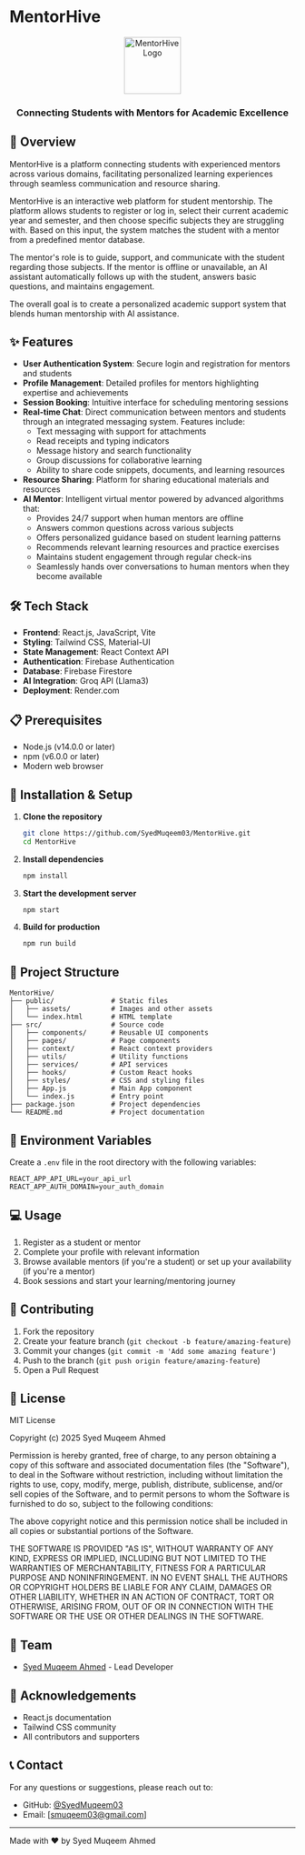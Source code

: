 # MentorHive

<div align="center">
  <img src="public/mentoring-icon.svg" alt="MentorHive Logo" width="100" height="100">
  <h3>Connecting Students with Mentors for Academic Excellence</h3>
</div>

## 🚀 Overview

MentorHive is a platform connecting students with experienced mentors across various domains, facilitating personalized learning experiences through seamless communication and resource sharing.

MentorHive is an interactive web platform for student mentorship. The platform allows students to register or log in, select their current academic year and semester, and then choose specific subjects they are struggling with. Based on this input, the system matches the student with a mentor from a predefined mentor database.

The mentor's role is to guide, support, and communicate with the student regarding those subjects. If the mentor is offline or unavailable, an AI assistant automatically follows up with the student, answers basic questions, and maintains engagement.

The overall goal is to create a personalized academic support system that blends human mentorship with AI assistance.

## ✨ Features

- **User Authentication System**: Secure login and registration for mentors and students
- **Profile Management**: Detailed profiles for mentors highlighting expertise and achievements
- **Session Booking**: Intuitive interface for scheduling mentoring sessions
- **Real-time Chat**: Direct communication between mentors and students through an integrated messaging system. Features include:
  - Text messaging with support for attachments
  - Read receipts and typing indicators
  - Message history and search functionality
  - Group discussions for collaborative learning
  - Ability to share code snippets, documents, and learning resources
- **Resource Sharing**: Platform for sharing educational materials and resources
- **AI Mentor**: Intelligent virtual mentor powered by advanced algorithms that:
  - Provides 24/7 support when human mentors are offline
  - Answers common questions across various subjects
  - Offers personalized guidance based on student learning patterns
  - Recommends relevant learning resources and practice exercises
  - Maintains student engagement through regular check-ins
  - Seamlessly hands over conversations to human mentors when they become available

## 🛠️ Tech Stack

- **Frontend**: React.js, JavaScript, Vite
- **Styling**: Tailwind CSS, Material-UI
- **State Management**: React Context API
- **Authentication**: Firebase Authentication
- **Database**: Firebase Firestore
- **AI Integration**: Groq API (Llama3)
- **Deployment**: Render.com

## 📋 Prerequisites

- Node.js (v14.0.0 or later)
- npm (v6.0.0 or later)
- Modern web browser

## 🔧 Installation & Setup

1. **Clone the repository**
   ```bash
   git clone https://github.com/SyedMuqeem03/MentorHive.git
   cd MentorHive
   ```

2. **Install dependencies**
   ```bash
   npm install
   ```

3. **Start the development server**
   ```bash
   npm start
   ```

4. **Build for production**
   ```bash
   npm run build
   ```

## 📁 Project Structure

```
MentorHive/
├── public/              # Static files
│   ├── assets/          # Images and other assets
│   └── index.html       # HTML template
├── src/                 # Source code
│   ├── components/      # Reusable UI components
│   ├── pages/           # Page components
│   ├── context/         # React context providers
│   ├── utils/           # Utility functions
│   ├── services/        # API services
│   ├── hooks/           # Custom React hooks
│   ├── styles/          # CSS and styling files
│   ├── App.js           # Main App component
│   └── index.js         # Entry point
├── package.json         # Project dependencies
└── README.md            # Project documentation
```

## 🔐 Environment Variables

Create a `.env` file in the root directory with the following variables:
```
REACT_APP_API_URL=your_api_url
REACT_APP_AUTH_DOMAIN=your_auth_domain
```

## 💻 Usage

1. Register as a student or mentor
2. Complete your profile with relevant information
3. Browse available mentors (if you're a student) or set up your availability (if you're a mentor)
4. Book sessions and start your learning/mentoring journey

## 🤝 Contributing

1. Fork the repository
2. Create your feature branch (`git checkout -b feature/amazing-feature`)
3. Commit your changes (`git commit -m 'Add some amazing feature'`)
4. Push to the branch (`git push origin feature/amazing-feature`)
5. Open a Pull Request

## 📜 License

MIT License

Copyright (c) 2025 Syed Muqeem Ahmed

Permission is hereby granted, free of charge, to any person obtaining a copy
of this software and associated documentation files (the "Software"), to deal
in the Software without restriction, including without limitation the rights
to use, copy, modify, merge, publish, distribute, sublicense, and/or sell
copies of the Software, and to permit persons to whom the Software is
furnished to do so, subject to the following conditions:

The above copyright notice and this permission notice shall be included in all
copies or substantial portions of the Software.

THE SOFTWARE IS PROVIDED "AS IS", WITHOUT WARRANTY OF ANY KIND, EXPRESS OR
IMPLIED, INCLUDING BUT NOT LIMITED TO THE WARRANTIES OF MERCHANTABILITY,
FITNESS FOR A PARTICULAR PURPOSE AND NONINFRINGEMENT. IN NO EVENT SHALL THE
AUTHORS OR COPYRIGHT HOLDERS BE LIABLE FOR ANY CLAIM, DAMAGES OR OTHER
LIABILITY, WHETHER IN AN ACTION OF CONTRACT, TORT OR OTHERWISE, ARISING FROM,
OUT OF OR IN CONNECTION WITH THE SOFTWARE OR THE USE OR OTHER DEALINGS IN THE
SOFTWARE.

## 👥 Team

- [Syed Muqeem Ahmed](https://github.com/SyedMuqeem03) - Lead Developer

## 🙏 Acknowledgements

- React.js documentation
- Tailwind CSS community
- All contributors and supporters

## 📞 Contact

For any questions or suggestions, please reach out to:
- GitHub: [@SyedMuqeem03](https://github.com/SyedMuqeem03)
- Email: [smuqeem03@gmail.com]

---

Made with ❤️ by Syed Muqeem Ahmed